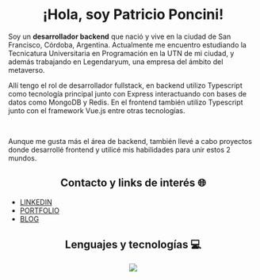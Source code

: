 <h1 align="center">¡Hola, soy Patricio Poncini!</h1>
Soy un <b>desarrollador backend</b> que nació y vive en la ciudad de San Francisco, Córdoba, Argentina. Actualmente me encuentro estudiando la Tecnicatura Universitaria en Programación en la UTN de mi ciudad, y además trabajando en Legendaryum, una empresa del ámbito del metaverso. 

Allí tengo el rol de desarrollador fullstack, en backend utilizo Typescript como tecnología principal junto con Express interactuando con bases de datos como MongoDB y Redis. En el frontend también utilizo Typescript junto con el framework Vue.js entre otras tecnologías.

</br>

Aunque me gusta más el área de backend, también llevé a cabo proyectos donde desarrollé frontend y utilicé mis habilidades para unir estos 2 mundos.
</br>

<h2 align="center">Contacto y links de interés 🌐</h2>

- [LINKEDIN](https://www.linkedin.com/in/patricio-poncini/)
- [PORTFOLIO](https://patricio-poncini-page.netlify.app/)
- [BLOG](https://tripa-tech.vercel.app/)
<h2 align="center">Lenguajes y tecnologías 💻</h2>
<p align="center">
    <img src="https://skillicons.dev/icons?i=ts,js,nodejs,express,git,docker,mysql,mongodb,html,css,vue,tailwind" />
</p>
